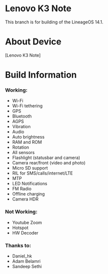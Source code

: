 Lenovo K3 Note 
==============

This branch is for building of the LineageOS 14.1.

# About Device

[Lenovo K3 Note]

# Build Information

### Working:
 * Wi-Fi
 * Wi-Fi tethering
 * GPS
 * Bluetooth
 * AGPS
 * Vibration
 * Audio
 * Auto brightness
 * RAM and ROM
 * Rotation
 * All sensors
 * Flashlight (statusbar and camera)
 * Camera rear/front (video and photo)
 * Micro SD support
 * RIL for SMS/calls/internet/LTE 
 * MTP 
 * LED Notifications
 * FM Radio
 * Offline charging
 * Camera HDR

### Not Working:
* Youtube Zoom
* Hotspot
* HW Decoder

### Thanks to:
 * Daniel_hk
 * Adam Belamri
 * Sandeep Sethi
